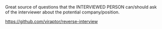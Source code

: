 Great source of questions that the INTERVIEWED PERSON can/should ask of the interviewer about the potential company/position.

https://github.com/viraptor/reverse-interview
